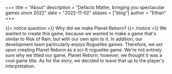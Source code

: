 +++
title = "About"
description = "Defacto Matter, bringing you spectacular games since 2022"
date = "2022-11-02"
aliases = ["blog"]
author = "Ethan"
+++

{{< notice question >}}
Why did we make Planet Reborn?
{{< /notice >}}
We wanted to create this game, because we wanted to make a game that's similar to Risk of Rain, but with our own spin to it.
In addition, our development team particularly enjoys Roguelike games.
Therefore, we set upon creating Planet Reborn as a sci-fi roguelike game.
We're not entirely sure why we titled our game, Planet Reborn; however, we thought it was a cool game title.
As for the story, we decided to leave that up to the player's interpretation.


